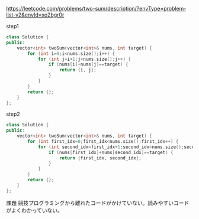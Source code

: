 https://leetcode.com/problems/two-sum/description/?envType=problem-list-v2&envId=xo2bgr0r

step1
```cpp
class Solution {
public:
    vector<int> twoSum(vector<int>& nums, int target) {
        for (int i=0;i<nums.size();i++) {
            for (int j=i+1;j<nums.size();j++) {
                if (nums[i]+nums[j]==target) {
                    return {i, j};
                }
            }
        }
        return {};
    }
};
```

step2
```cpp
class Solution {
public:
    vector<int> twoSum(vector<int>& nums, int target) {
        for (int first_idx=0;first_idx<nums.size();first_idx++) {
            for (int second_idx=first_idx+1;second_idx<nums.size();second_idx++) {
                if (nums[first_idx]+nums[second_idx]==target) {
                    return {first_idx, second_idx};
                }
            }
        }
        return {};
    }
};
```

課題
競技プログラミングから離れたコードがかけていない。読みやすいコードがよくわかっていない。

